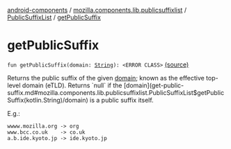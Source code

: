 [android-components](../../index.md) / [mozilla.components.lib.publicsuffixlist](../index.md) / [PublicSuffixList](index.md) / [getPublicSuffix](./get-public-suffix.md)

# getPublicSuffix

`fun getPublicSuffix(domain: `[`String`](https://kotlinlang.org/api/latest/jvm/stdlib/kotlin/-string/index.html)`): <ERROR CLASS>` [(source)](https://github.com/mozilla-mobile/android-components/blob/master/components/lib/publicsuffixlist/src/main/java/mozilla/components/lib/publicsuffixlist/PublicSuffixList.kt#L93)

Returns the public suffix of the given [domain](get-public-suffix.md#mozilla.components.lib.publicsuffixlist.PublicSuffixList$getPublicSuffix(kotlin.String)/domain); known as the effective top-level domain (eTLD). Returns `null`
if the [domain](get-public-suffix.md#mozilla.components.lib.publicsuffixlist.PublicSuffixList$getPublicSuffix(kotlin.String)/domain) is a public suffix itself.

E.g.:

```
wwww.mozilla.org -> org
www.bcc.co.uk    -> co.uk
a.b.ide.kyoto.jp -> ide.kyoto.jp
```

